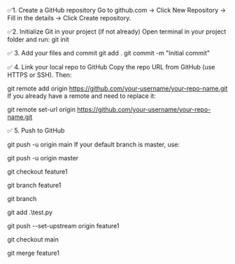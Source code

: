 ✅1. Create a GitHub repository
Go to github.com → Click New Repository → Fill in the details → Click Create repository.

✅2. Initialize Git in your project (if not already)
Open terminal in your project folder and run:
git init

✅ 3. Add your files and commit
git add .
git commit -m "Initial commit"

✅ 4. Link your local repo to GitHub
Copy the repo URL from GitHub (use HTTPS or SSH). Then:

git remote add origin https://github.com/your-username/your-repo-name.git
If you already have a remote and need to replace it:

git remote set-url origin https://github.com/your-username/your-repo-name.git

✅ 5. Push to GitHub

git push -u origin main
If your default branch is master, use:

git push -u origin master

git checkout feature1

git branch feature1

git branch

git add .\test.py

git push --set-upstream origin feature1

git checkout main

git merge feature1
